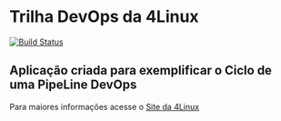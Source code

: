 # Trilha DevOps da 4Linux

<!-- Altere a Flag abaixo com sua URL do Travis -->
[![Build Status](https://travis-ci.com/evelton-sudo/DevOpsLab-HelloWorld.svg?branch=master)](https://travis-ci.com/evelton-sudo/DevOpsLab-HelloWorld)

## Aplicação criada para exemplificar o Ciclo de uma PipeLine DevOps


Para maiores informações acesse o [Site da 4Linux](https://www.4linux.com.br/cursos/devops)
